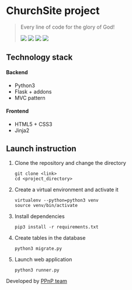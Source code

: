 # ChurchSite project

> Every line of code for the glory of God!
>
> [![](https://img.shields.io/badge/PM%26BA-Pavel%20Krylov-lightgrey)](https://vk.com/pkryloff 'VK profile')
> [![](https://img.shields.io/badge/UX%2FUI-Leonid%20Kravtsov-green)](https://vk.com/kravtsovjr 'VK profile')
> [![](https://img.shields.io/badge/backend-Stepan%20Denisov-lightblue)](https://vk.com/sd.denisoff 'VK profile')
> [![](https://img.shields.io/badge/frontend-Matvey%20Kottsov-orange)](https://vk.com/kottsovcom 'VK profile')


## Technology stack

#### Backend
- Python3
- Flask + addons
- MVC pattern

#### Frontend
- HTML5 + CSS3
- Jinja2


## Launch instruction

1. Clone the repository and change the directory
    ```
    git clone <link>
    cd <project_directory>
    ```
    
2. Create a virtual environment and activate it
    ```
    virtualenv --python=python3 venv
    source venv/bin/activate
    ```

3. Install dependencies
    ```
    pip3 install -r requirements.txt
    ```

4. Create tables in the database
    ```
    python3 migrate.py
    ```

5. Launch web application
    ```
    python3 runner.py
    ```

Developed by [PPnP team](https://ppnp.me 'team website')
